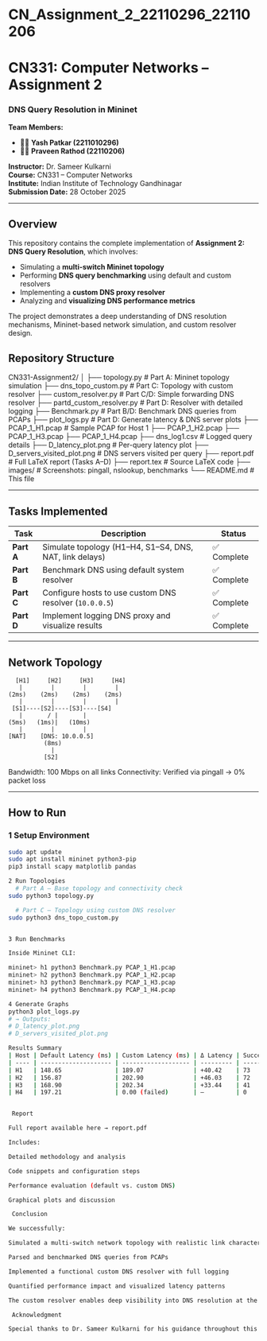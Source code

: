# CN_Assignment_2_22110296_22110206
# CN331: Computer Networks – Assignment 2  
### **DNS Query Resolution in Mininet**

**Team Members:**  
- 🧑‍💻 **Yash Patkar (2211010296)**  
- 🧑‍💻 **Praveen Rathod (22110206)**  

**Instructor:** Dr. Sameer Kulkarni  
**Course:** CN331 – Computer Networks  
**Institute:** Indian Institute of Technology Gandhinagar  
**Submission Date:** 28 October 2025  

---


##  Overview

This repository contains the complete implementation of **Assignment 2: DNS Query Resolution**, which involves:

- Simulating a **multi-switch Mininet topology**
- Performing **DNS query benchmarking** using default and custom resolvers
- Implementing a **custom DNS proxy resolver**
- Analyzing and **visualizing DNS performance metrics**

The project demonstrates a deep understanding of DNS resolution mechanisms, Mininet-based network simulation, and custom resolver design.


##  Repository Structure

CN331-Assignment2/
│
├── topology.py                  # Part A: Mininet topology simulation
├── dns_topo_custom.py           # Part C: Topology with custom resolver
├── custom_resolver.py           # Part C/D: Simple forwarding DNS resolver
├── partd_custom_resolver.py     # Part D: Resolver with detailed logging
├── Benchmark.py                 # Part B/D: Benchmark DNS queries from PCAPs
├── plot_logs.py                 # Part D: Generate latency & DNS server plots
├── PCAP_1_H1.pcap               # Sample PCAP for Host 1
├── PCAP_1_H2.pcap
├── PCAP_1_H3.pcap
├── PCAP_1_H4.pcap
├── dns_log1.csv                 # Logged query details
├── D_latency_plot.png           # Per-query latency plot
├── D_servers_visited_plot.png   # DNS servers visited per query
├── report.pdf                   # Full LaTeX report (Tasks A–D)
├── report.tex                   # Source LaTeX code
├── images/                      # Screenshots: pingall, nslookup, benchmarks
└── README.md                    # This file

---

##  Tasks Implemented

| Task | Description | Status |
|------|-------------|--------|
| **Part A** | Simulate topology (H1–H4, S1–S4, DNS, NAT, link delays) | ✅ Complete |
| **Part B** | Benchmark DNS using default system resolver | ✅ Complete |
| **Part C** | Configure hosts to use custom DNS resolver (`10.0.0.5`) | ✅ Complete |
| **Part D** | Implement logging DNS proxy and visualize results | ✅ Complete |

---

##  Network Topology

      [H1]     [H2]     [H3]     [H4]
       |        |        |        |
    (2ms)    (2ms)    (2ms)    (2ms)
       |        |        |        |
     [S1]----[S2]----[S3]----[S4]
       |       / |       |
    (5ms)   (1ms)|   (10ms)
       |        |        |
    [NAT]    [DNS: 10.0.0.5]
              (8ms)
                |
              [S2]

Bandwidth: 100 Mbps on all links
Connectivity: Verified via pingall → 0% packet loss


---

##  How to Run

### **1️ Setup Environment**
```bash
sudo apt update
sudo apt install mininet python3-pip
pip3 install scapy matplotlib pandas

2️ Run Topologies
  # Part A – Base topology and connectivity check
sudo python3 topology.py

  # Part C – Topology using custom DNS resolver
sudo python3 dns_topo_custom.py


3️ Run Benchmarks

Inside Mininet CLI:

mininet> h1 python3 Benchmark.py PCAP_1_H1.pcap
mininet> h2 python3 Benchmark.py PCAP_1_H2.pcap
mininet> h3 python3 Benchmark.py PCAP_1_H3.pcap
mininet> h4 python3 Benchmark.py PCAP_1_H4.pcap

4️ Generate Graphs
python3 plot_logs.py
# → Outputs:
# D_latency_plot.png
# D_servers_visited_plot.png

Results Summary
| Host | Default Latency (ms) | Custom Latency (ms) | Δ Latency | Success Rate (%) |
| ---- | -------------------- | ------------------- | --------- | ---------------- |
| H1   | 148.65               | 189.07              | +40.42    | 73               |
| H2   | 156.87               | 202.90              | +46.03    | 72               |
| H3   | 168.90               | 202.34              | +33.44    | 41               |
| H4   | 197.21               | 0.00 (failed)       | —         | 0                |


 Report

Full report available here → report.pdf

Includes:

Detailed methodology and analysis

Code snippets and configuration steps

Performance evaluation (default vs. custom DNS)

Graphical plots and discussion

 Conclusion

We successfully:

Simulated a multi-switch network topology with realistic link characteristics

Parsed and benchmarked DNS queries from PCAPs

Implemented a functional custom DNS resolver with full logging

Quantified performance impact and visualized latency patterns

The custom resolver enables deep visibility into DNS resolution at the cost of ~40 ms added latency, offering valuable insight for debugging, security, and optimization.

 Acknowledgment

Special thanks to Dr. Sameer Kulkarni for his guidance throughout this course and assignment.
